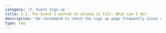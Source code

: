 ```yaml
---
category: '2. Event Sign up '
title: 2.1. The Event I wanted to attend is full. What can I do?
description: "We recommend to check the sign up page frequently since some students will unregister themselves from some events. As soon as someone unregisters themselves their spot becomes open in the system. Out of experience the closer it comes to the event the more people change their activity plans, but keep in mind that you usually can only unregister yourself two days before an event. \r\n\nPlease note that if you have already paid for an event there will be no refund. \r\n\n\rYou cannot join a full event, regardless of your motivation for it. The event limitations are in place due to restrictions in the size of the event location, available material (like Kayaks) and our own organisational capacity. If you join a full event without our explicit consent, we will remove you from the event. In severe cases we ban you from attending further events in the reception."
type: faq
---
```


